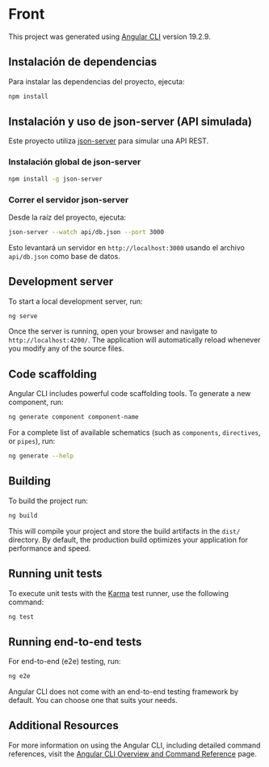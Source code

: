 # Front

This project was generated using [Angular CLI](https://github.com/angular/angular-cli) version 19.2.9.

## Instalación de dependencias

Para instalar las dependencias del proyecto, ejecuta:

```bash
npm install
```

## Instalación y uso de json-server (API simulada)

Este proyecto utiliza [json-server](https://github.com/typicode/json-server) para simular una API REST.

### Instalación global de json-server

```bash
npm install -g json-server
```

### Correr el servidor json-server

Desde la raíz del proyecto, ejecuta:

```bash
json-server --watch api/db.json --port 3000
```

Esto levantará un servidor en `http://localhost:3000` usando el archivo `api/db.json` como base de datos.

## Development server

To start a local development server, run:

```bash
ng serve
```

Once the server is running, open your browser and navigate to `http://localhost:4200/`. The application will automatically reload whenever you modify any of the source files.

## Code scaffolding

Angular CLI includes powerful code scaffolding tools. To generate a new component, run:

```bash
ng generate component component-name
```

For a complete list of available schematics (such as `components`, `directives`, or `pipes`), run:

```bash
ng generate --help
```

## Building

To build the project run:

```bash
ng build
```

This will compile your project and store the build artifacts in the `dist/` directory. By default, the production build optimizes your application for performance and speed.

## Running unit tests

To execute unit tests with the [Karma](https://karma-runner.github.io) test runner, use the following command:

```bash
ng test
```

## Running end-to-end tests

For end-to-end (e2e) testing, run:

```bash
ng e2e
```

Angular CLI does not come with an end-to-end testing framework by default. You can choose one that suits your needs.

## Additional Resources

For more information on using the Angular CLI, including detailed command references, visit the [Angular CLI Overview and Command Reference](https://angular.dev/tools/cli) page.
